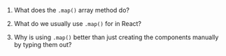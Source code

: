 1. What does the `.map()` array method do?



2. What do we usually use `.map()` for in React?



3. Why is using `.map()` better than just creating the components
   manually by typing them out?

